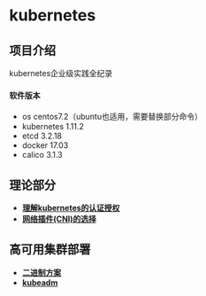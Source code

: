 # kubernetes

## 项目介绍
kubernetes企业级实践全纪录

#### 软件版本
- os centos7.2（ubuntu也适用，需要替换部分命令）
- kubernetes 1.11.2
- etcd 3.2.18
- docker 17.03
- calico 3.1.3

## 理论部分
- **[理解kubernetes的认证授权][1]**
- **[网络插件(CNI)的选择][2]**
## 高可用集群部署
- **[二进制方案][3]**
- **[kubeadm][4]**


[1]:https://gitee.com/pa/kubernetes/blob/master/docs/auth.md
[2]:https://gitee.com/pa/kubernetes/blob/master/docs/cni.md
[3]:https://gitee.com/pa/kubernetes-ha-binary
[4]:https://gitee.com/pa/kubernetes-ha-kubeadm
